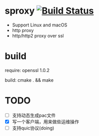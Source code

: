 sproxy [![Build Status](https://api.travis-ci.com/choury/sproxy.svg?branch=master)](https://travis-ci.com/choury/sproxy)
======
+ Support Linux and macOS
+ http proxy
+ http/http2 proxy over ssl

build
=====
  require: openssl 1.0.2
  
  build: cmake . && make

TODO
======
- [ ] 支持动态生成pac文件
- [x] 写一个客户端，用来做些运维操作
- [ ] 支持quic协议(doing)